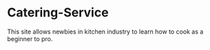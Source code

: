 # Catering-Service
This site allows newbies in kitchen industry to learn how to cook as a beginner to pro.
